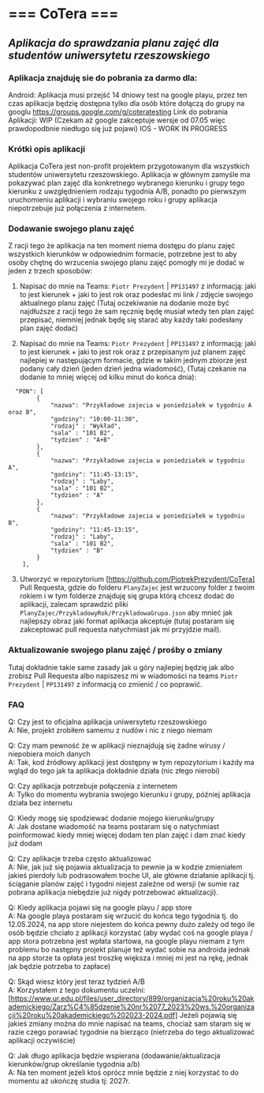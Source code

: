 # === CoTera ===
## _Aplikacja do sprawdzania planu zajęć dla studentów uniwersytetu rzeszowskiego_

### Aplikacja znajduję sie do pobrania za darmo dla:
Android:
Aplikacja musi przejść 14 dniowy test na google playu, przez ten czas aplikacja będzię dostępna tylko dla osób które dołączą do grupy na googlu 
https://groups.google.com/g/coteratesting
Link do pobrania Aplikacji: WIP (Czekam aż google zakceptuje wersje od 07.05 więc prawdopodbnie niedługo się już pojawi)
IOS - WORK IN PROGRESS

### Krótki opis aplikacji
Aplikacja CoTera jest non-profit projektem przygotowanym dla wszystkich studentów uniwersytetu rzeszowskiego.
Aplikacja w głównym zamyśle ma pokazywać plan zajęć dla konkretnego wybranego kierunku i grupy tego kierunku z uwzględnieniem rodzaju tygodnia A/B, ponadto po pierwszym uruchomieniu aplikacji i wybraniu swojego roku i grupy aplikacja niepotrzebuje już połączenia z internetem.

### Dodawanie swojego planu zajęć
Z racji tego że aplikacja na ten moment niema dostępu do planu zajęć wszystkich kierunków w odpowiednim formacie, potrzebne jest to aby osoby chętnę do wrzucenia swojego planu zajęć pomogły mi je dodać w jeden z trzech sposobów:

1. Napisać do mnie na Teams: `Piotr Prezydent` | `PP131497` z informacją: jaki to jest kierunek + jaki to jest rok oraz podesłać mi link / zdjęcie swojego aktualnego planu zajęć (Tutaj oczekiwanie na dodanie może być najdłuższe z racji tego że sam ręcznię będę musiał wtedy ten plan zajęć przepisać, niemniej jednak będę się starać aby każdy taki podesłany plan zajęć dodać)

2. Napisać do mnie na Teams: `Piotr Prezydent` | `PP131497` z informacją: jaki to jest kierunek + jaki to jest rok oraz z przepisanym już planem zajęć najlepiej w następującym formacie, gdzie w takim jednym zbiorze jest podany cały dzień (jeden dzień jedna wiadomość), (Tutaj czekanie na dodanie to mniej więcej od kilku minut do końca dnia):
``` 
  "PON": [
        { 
            "nazwa": "Przykładowe zajecia w poniedziałek w tygodniu A oraz B", 
            "godziny": "10:00-11:30",
            "rodzaj" : "Wykład",
            "sala" : "101 B2", 
            "tydzien" : "A+B"
        },
        { 
            "nazwa": "Przykładowe zajecia w poniedziałek w tygodniu A", 
            "godziny": "11:45-13:15",
            "rodzaj" : "Laby",
            "sala" : "101 B2", 
            "tydzien" : "A"
        },
        { 
            "nazwa": "Przykładowe zajecia w poniedziałek w tygodniu B", 
            "godziny": "11:45-13:15",
            "rodzaj" : "Laby",
            "sala" : "101 B2", 
            "tydzien" : "B"
        }
    ],
``` 

3. Utworzyć w repozytorium [https://github.com/PiotrekPrezydent/CoTera] Pull Requesta, gdzie do folderu `PlanyZajec` jest wrzucony folder z twoim rokiem i w tym folderze znajduję się grupa którą chcesz dodać do aplikacji, zalecam sprawdzić pliki `PlanyZajec/PrzykladowyRok/PrzykladowaGrupa.json` aby mnieć jak najlepszy obraz jaki format aplikacja akceptuje (tutaj postaram się zakceptować pull requesta natychmiast jak mi przyjdzie mail).


### Aktualizowanie swojego planu zajęć / prośby o zmiany
Tutaj dokładnie takie same zasady jak u góry najlepiej będzię jak albo zrobisz Pull Requesta albo napiszesz mi w wiadomości na teams `Piotr Prezydent` | `PP131497` z informacją co zmienić / co poprawić.

### FAQ
Q: Czy jest to oficjalna aplikacja uniwersytetu rzeszowskiego<br/>
A: Nie, projekt zrobiłem samemu z nudów i nic z niego niemam

Q: Czy mam pewność że w aplikacji nieznajdują się żadne wirusy / niepobiera moich danych<br/>
A: Tak, kod źródłowy aplikacji jest dostępny w tym repozytorium i każdy ma wgląd do tego jak ta aplikacja dokładnie działa (nic złego nierobi)

Q: Czy aplikacja potrzebuje połączenia z internetem<br/>
A: Tylko do momentu wybrania swojego kierunku i grupy, później aplikacja działa bez internetu

Q: Kiedy mogę się spodziewać dodanie mojego kierunku/grupy<br/>
A: Jak dostane wiadomość na teams postaram się o natychmiast poinformować kiedy mniej więcej dodam ten plan zajęć i dam znać kiedy już dodam

Q: Czy aplikacje trzeba często aktualizować<br/>
A: Nie, jak już się pojawia aktualizacja to pewnie ja w kodzie zmieniałem jakieś pierdoły lub podrasowałem troche UI, ale główne działanie aplikacji tj. ściąganie planów zajęć i tygodni niejest zależne od wersji (w sumie raz pobrana aplikacja niebędzie już nigdy potrzebować aktualizacji).

Q: Kiedy aplikacja pojawi się na google playu / app store<br/>
A: Na google playa postaram się wrzucić do końca tego tygodnia tj. do 12.05.2024, na app store niejestem do końca pewny dużo zależy od tego ile osób będzie chciało z aplikacji korzystać (aby wydać coś na google playa / app stora potrzebna jest wpłata startowa, na google playu niemam z tym problemu bo następny projekt planuje też wydać sobie na androida jednak na app storze ta opłata jest troszkę większa i mniej mi jest na rękę, jednak jak będzie potrzeba to zapłace)

Q: Skąd wiesz który jest teraz tydzień A/B <br/>
A: Korzystałem z tego dokumentu uczelni: [https://www.ur.edu.pl/files/user_directory/899/organizacja%20roku%20akademickiego/Zarz%C4%85dzenie%20nr%2077_2023%20ws.%20organizacji%20roku%20akademickiego%202023-2024.pdf]
Jeżeli pojawią się jakieś zmiany można do mnie napisać na teams, chociaż sam staram się w razie czego porawiać tygodnie na bierząco (nietrzeba do tego aktualizować aplikacji oczywiście)

Q: Jak długo aplikacja będzie wspierana (dodawanie/aktualizacja kierunków/grup określanie tygodnia a/b)<br/>
A: Na ten moment jeżeli ktoś oprócz mnie będzie z niej korzystać to do momentu aż ukończę studia tj: 2027r.
